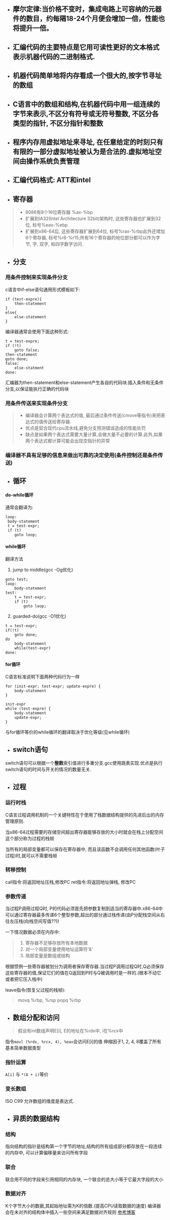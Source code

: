 - ## 摩尔定律:当价格不变时，集成电路上可容纳的元器件的数目，约每隔18-24个月便会增加一倍，性能也将提升一倍。

- ## 汇编代码的主要特点是它用可读性更好的文本格式表示机器代码的二进制格式.

- ## 机器代码简单地将内存看成一个很大的,按字节寻址的数组

- ## C语言中的数组和结构,在机器代码中用一组连续的字节来表示,不区分有符号或无符号整数, 不区分各类型的指针, 不区分指针和整数

- ## 程序内存用虚拟地址来寻址, 在任意给定的时刻只有有限的一部分虚拟地址被认为是合法的.虚拟地址空间由操作系统负责管理


- ## 汇编代码格式: ATT和intel

- ## 寄存器
> - 8086有8个16位寄存器 %ax-%bp
> - 扩展到IA32(Intel Architecture 32bit)架构时, 这些寄存器也扩展到32位, 标号%eax-%ebp
> - 扩展到x86-64后, 这些寄存器扩展到64位, 标号%rax-%rbp此外还增加8个寄存器, 标号%r8-%r15;所有16个寄存器的地位部分都可以作为字节, 字, 双字, 和四字数字访问.

- ## 分支

### 用条件控制来实现条件分支

c语言中if-else语句通用形式模板如下:
```
if (test-expre){
    then-statement
}
else{
    else-statement
}
```
编译器通常会使用下面这种形式:
```
t = test-expre;
if (!t)
    goto false;
then-statement
goto done;
false:
    else-statment
done:
```
汇编器为then-statement和else-statement产生各自的代码块.插入条件和无条件分支,以保证能执行正确的代码块

### 用条件传送来实现条件分支
> - 编译器会计算两个表达式的值, 最后通过条件传送(cmove等指令)来把表达式的值传送给寄存器.
> - 优点是契合现代cpu流水线,避免分支预测错误造成的性能处罚
> - 缺点是如果两个表达式需要大量计算,会做大量不必要的计算.此外,如果两个表达式都计算可能会出现空指针的异常

### 编译器不具有足够的信息来做出可靠的决定使用(条件控制还是条件传送)

- ## 循环
#### do-while循环
通常会翻译为:
```
loop:
 body-statement
 t = test-expr;
 if (t)
    goto loop;
```

#### while循环
翻译方法
1. jump to middle(gcc -Og优化)
```
goto test;
loop:
    body-statement
test:
    t = test-expr;
    if (t)
        goto loop;
```
2. guarded-do(gcc -O1优化)
```
t = test-expr;
if(!t)
    goto done;
do
    body-statement
    while(test-expr)
done:
```

#### for循环
C语言标准说明下面两种代码行为一样
```
for (init-expr; test-expr; update-expre) {
    body-statement
}
```

```
init-expr
while (test-expre) {
    body-statement
    update-expr;
}

```
与for循环等价的while循环的翻译取决于优化等级(见while循环)

- ## switch语句
switch语句可以根据一个**整数**索引值进行多重分支.gcc使用跳表实现.优点是执行switch语句的时间与开关的情况的数量无关.

- ## 过程
### 运行时栈
C语言过程调用机制的一个关键特性在于使用了栈数据结构提供的先进后出的内存管理原则.

当x86-64过程需要的存储空间超出寄存器能够存放的大小时就会在栈上分配空间这个部分称为过程的栈帧

当所有的局部变量都可以保存在寄存器中, 而且该函数不会调用任何其他函数(叶子过程)时,就可以不需要栈帧

### 转移控制
call指令:将返回地址压栈,修改PC
ret指令:将返回地址弹栈, 修改PC

### 参数传递
当过程P调用过程Q时, P的代码必须首先把参数复制到适当的寄存器中.x86-64中可以通过寄存器最多传递6个整型参数,超出的部分通过栈传递(由P分配栈空间从右往左压栈(向栈空间写值??))

一下情况数据必须在内存中:
> 1. 寄存器不足够存放所有本地数据
> 2. 对一个局部变量使用地址运算符'&'
> 3. 局部变量是数组或结构

根据惯例一些寄存器被划分为调用者保存寄存器.当过程P调用过程Q时,Q必须保存这些寄存器的值,保证它们的值在Q返回到P时与Q被调用时是一样的.(根本不动它或者把它压入栈中)


leave指令(恢复父过程的栈帧):
> movq %rbp, %rsp
> popq %rbp

- ## 数组分配和访问
>假设有int数组声明E[i], E的地址在%rdx中, i在%rcx中

指令`movl (%rdx, %rcx, 4), %eax`会访问E[i]的值
伸缩因子1, 2, 4, 8覆盖了所有基本简单数据类型

### 指针运算
`A[i]` 与 `*(A + i)`等价

### 变长数组
ISO C99 允许数组的维度是表达式.

- ## 异质的数据结构

### 结构
指向结构的指针是结构第一个字节的地址,结构的所有组成部分都存放在一段连续的内存中, 可以计算偏移量来访问所有字段

### 联合
联合用不同的字段来引用相同的内存块, 一个联合的总大小等于它最大字段的大小

### 数据对齐
K个字节大小的数据,其起始地址需为K的倍数.(提高CPU读取数据的速度)
编译器会在未对齐的结构体中插入一些空间来满足数据对齐规则
[参考博客](http://blog.csdn.net/xiaof_90/article/details/51548012)




